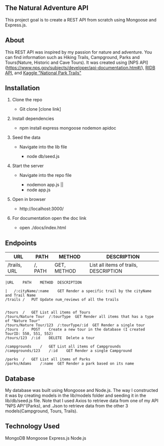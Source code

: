 ## The Natural Adventure API
This project goal is to create a REST API from scratch using Mongoose and Express.js.

## About 
This REST API was inspired by my passion for nature and adventure.
You can find information such as Hiking Trails, Campground, Parks and Tours(Nature, Historic and Cave Tours). It was created using [NPS API] (https://www.nps.gov/subjects/developer/api-documentation.htm#/), [RIDB API](https://ridb.recreation.gov/docs), and [Kaggle "National Park Trails"](https://www.kaggle.com/datasets/planejane/national-park-trails)

## Installation
1. Clone the repo
    - Git clone [clone link] 

2. Install dependencies
    - npm install express mongoose nodemon apidoc 

3. Seed the data
    - Navigate into the lib file

        - node db/seed.js 

4. Start the server
    - Navigate into the repo file

        - nodemon app.js || 
        - node app.js

5. Open in browser
    - http://localhost:3000/

6. For documentation open the doc link
    - open ./docs/index.html



## Endpoints 

| URL | PATH | METHOD | DESCRIPTION
| -------- | -------- | -------- | -------- |
| /trails, URL  | /, PATH | GET, METHOD | List all items of trails, DESCRIPTION |


```
|URL	PATH	METHOD 	DESCRIPTION

|	/:cityName/:name	GET	Render a specific trail by the cityName and Trail Name
/trails	/	PUT	Update num_reviews of all the trails
			
			
/tours	/	GET	List all items of Tours
/tours/Nature Tour	/:tourType	GET	Render all items that has a type of "Nature Tour"
/tours/Nature Tour/123	/:tourType/:id	GET	Render a single tour 
/tours	/	POST	Create a new tour in the database (I created TourID: 550, 551, 552)
/tours/123	/:id	DELETE	Delete a tour
			
/campgrounds	/	GET	List all items of Campgrounds
/campgrounds/123	/:id	GET	Render a single Campground
			
/parks	/	GET	List all items of Parks
/parks/Adams	/:name	GET	Render a park based on its name

```

## Database
My database was built using Mongoose and Node.js. The way I constructed it was by creating models in the lib/models folder and seeding it in the lib/db/seed.js file. Note that I used Axios to retrieve data from one of my API "NPS API"(Parks), and .Json to retrieve data from the other 3 models(Campground, Tours, Trails).


## Technology Used
MongoDB
Mongoose
Express.js
Node.js
